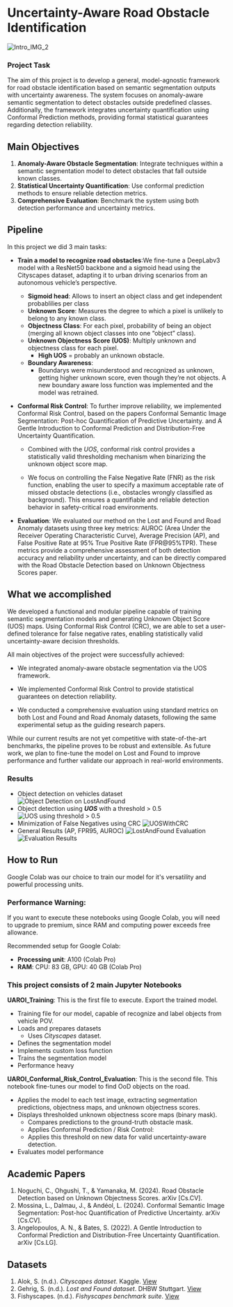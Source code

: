 # Uncertainty-Aware Road Obstacle Identification

![Intro_IMG_2](images/intro_img.jpg)

### Project Task

The aim of this project is to develop a general, model-agnostic framework for road obstacle identification based on semantic segmentation outputs with uncertainty awareness. The system focuses on anomaly-aware semantic segmentation to detect obstacles outside predefined classes. Additionally, the framework integrates uncertainty quantification using Conformal Prediction methods, providing formal statistical guarantees regarding detection reliability.

## Main Objectives

1. **Anomaly-Aware Obstacle Segmentation**: Integrate techniques within a semantic segmentation model to detect obstacles that fall outside known classes.
2. **Statistical Uncertainty Quantification**: Use conformal prediction methods to ensure reliable detection metrics.
3. **Comprehensive Evaluation**: Benchmark the system using both detection performance and uncertainty metrics.

## Pipeline

In this project we did 3 main tasks:

- **Train a model to recognize road obstacles**:We fine-tune a DeepLabv3 model with a ResNet50 backbone and a sigmoid head using the Cityscapes dataset, adapting it to urban driving scenarios from an autonomous vehicle’s perspective.

  - **Sigmoid head**: Allows to insert an object class and get independent probablilies per class
  - **Unknown Score**: Measures the degree to which a pixel is unlikely to belong to any known class.
  - **Objectness Class**: For each pixel, probability of being an object (merging all known object classes into one “object” class).
  - **Unknown Objectness Score (UOS)**: Multiply unknown and objectness class for each pixel.
    - **High UOS** = probably an unknown obstacle.
  - **Boundary Awareness**:
    - Boundarys were misunderstood and recognized as unknown, getting higher unknown score, even though they’re not objects. A new boundary aware loss function was implemented and the model was retrained.

- **Conformal Risk Control**: To further improve reliability, we implemented Conformal Risk Control, based on the papers Conformal Semantic Image Segmentation: Post-hoc Quantification of Predictive Uncertainty. and A Gentle Introduction to Conformal Prediction and Distribution-Free Uncertainty Quantification.

  - Combined with the _UOS_, conformal risk control provides a statistically valid thresholding mechanism when binarizing the unknown object score map.

  - We focus on controlling the False Negative Rate (FNR) as the risk function, enabling the user to specify a maximum acceptable rate of missed obstacle detections (i.e., obstacles wrongly classified as background). This ensures a quantifiable and reliable detection behavior in safety-critical road environments.

- **Evaluation**: We evaluated our method on the Lost and Found and Road Anomaly datasets using three key metrics: AUROC (Area Under the Receiver Operating Characteristic Curve), Average Precision (AP), and False Positive Rate at 95% True Positive Rate (FPR@95%TPR). These metrics provide a comprehensive assessment of both detection accuracy and reliability under uncertainty, and can be directly compared with the Road Obstacle Detection based on Unknown Objectness Scores paper.

## What we accomplished

We developed a functional and modular pipeline capable of training semantic segmentation models and generating Unknown Object Score (UOS) maps. Using Conformal Risk Control (CRC), we are able to set a user-defined tolerance for false negative rates, enabling statistically valid uncertainty-aware decision thresholds.

All main objectives of the project were successfully achieved:

- We integrated anomaly-aware obstacle segmentation via the UOS framework.

- We implemented Conformal Risk Control to provide statistical guarantees on detection reliability.

- We conducted a comprehensive evaluation using standard metrics on both Lost and Found and Road Anomaly datasets, following the same experimental setup as the guiding research papers.

While our current results are not yet competitive with state-of-the-art benchmarks, the pipeline proves to be robust and extensible. As future work, we plan to fine-tune the model on Lost and Found to improve performance and further validate our approach in real-world environments.

### Results

- Object detection on vehicles dataset
![Object Detection on LostAndFound](images/ObjectDetection.png)
- Object detection using **_UOS_** with a threshold > 0.5
![UOS using threshold > 0.5](images/UOSWithThreshold.png)
- Minimization of False Negatives using CRC
![UOSWithCRC](images/UOSWithCRC.png)
- General Results (AP, FPR95, AUROC)
![LostAndFound Evaluation](images/LostAndFoundEvaluation.jpeg)
![Evaluation Results](images/EvaluationResults.png)


## How to Run

Google Colab was our choice to train our model for it's versatility and powerful processing units.

### Performance Warning:

If you want to execute these notebooks using Google Colab, you will need to upgrade to premium, since RAM and computing power exceeds free allowance.

Recommended setup for Google Colab:

- **Processing unit**: A100 (Colab Pro)
- **RAM**: CPU: 83 GB, GPU: 40 GB (Colab Pro)

### This project consists of 2 main Jupyter Notebooks

**UAROI_Training**: This is the first file to execute. Export the trained model.

- Training file for our model, capable of recognize and label objects from vehicle POV.
- Loads and prepares datasets
  - Uses _Cityscapes_ dataset.
- Defines the segmentation model
- Implements custom loss function
- Trains the segmentation model
- Performance heavy

**UAROI_Conformal_Risk_Control_Evaluation**: This is the second file. This notebook fine-tunes our model to find OoD objects on the road.

- Applies the model to each test image, extracting segmentation predictions, objectness maps, and unknown objectness scores.
- Displays thresholded unknown objectness score maps (binary mask).
  - Compares predictions to the ground-truth obstacle mask.
  - Applies Conformal Prediction / Risk Control:
  - Applies this threshold on new data for valid uncertainty-aware detection.
- Evaluates model performance

## Academic Papers

1. Noguchi, C., Ohgushi, T., & Yamanaka, M. (2024). Road Obstacle Detection based on Unknown Objectness Scores. arXiv [Cs.CV].
2. Mossina, L., Dalmau, J., & Andéol, L. (2024). Conformal Semantic Image Segmentation: Post-hoc Quantification of Predictive Uncertainty. arXiv [Cs.CV].
3. Angelopoulos, A. N., & Bates, S. (2022). A Gentle Introduction to Conformal Prediction and Distribution-Free Uncertainty Quantification. arXiv [Cs.LG].

## Datasets

1. Alok, S. (n.d.). _Cityscapes dataset_. Kaggle. [View](https://www.kaggle.com/datasets/shuvoalok/cityscapes)
2. Gehrig, S. (n.d.). _Lost and Found dataset_. DHBW Stuttgart. [View](https://wwwlehre.dhbw-stuttgart.de/~sgehrig/lostAndFoundDataset/index.html)
3. Fishyscapes. (n.d.). _Fishyscapes benchmark suite_. [View](https://fishyscapes.com/)

